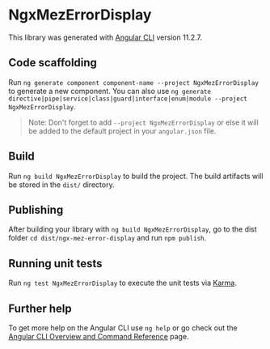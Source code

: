 # NgxMezErrorDisplay

This library was generated with [Angular CLI](https://github.com/angular/angular-cli) version 11.2.7.

## Code scaffolding

Run `ng generate component component-name --project NgxMezErrorDisplay` to generate a new component. You can also use `ng generate directive|pipe|service|class|guard|interface|enum|module --project NgxMezErrorDisplay`.
> Note: Don't forget to add `--project NgxMezErrorDisplay` or else it will be added to the default project in your `angular.json` file. 

## Build

Run `ng build NgxMezErrorDisplay` to build the project. The build artifacts will be stored in the `dist/` directory.

## Publishing

After building your library with `ng build NgxMezErrorDisplay`, go to the dist folder `cd dist/ngx-mez-error-display` and run `npm publish`.

## Running unit tests

Run `ng test NgxMezErrorDisplay` to execute the unit tests via [Karma](https://karma-runner.github.io).

## Further help

To get more help on the Angular CLI use `ng help` or go check out the [Angular CLI Overview and Command Reference](https://angular.io/cli) page.
